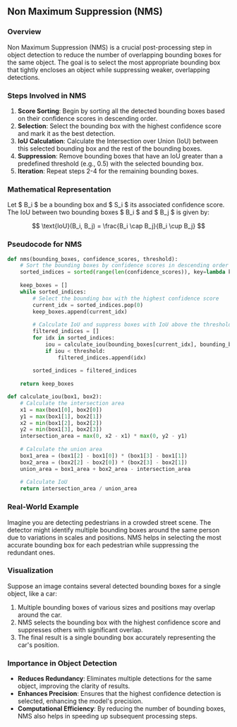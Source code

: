 ## Non Maximum Suppression (NMS)

### Overview

Non Maximum Suppression (NMS) is a crucial post-processing step in object detection to reduce the number of overlapping bounding boxes for the same object. The goal is to select the most appropriate bounding box that tightly encloses an object while suppressing weaker, overlapping detections.

### Steps Involved in NMS

1. **Score Sorting**: Begin by sorting all the detected bounding boxes based on their confidence scores in descending order.
2. **Selection**: Select the bounding box with the highest confidence score and mark it as the best detection.
3. **IoU Calculation**: Calculate the Intersection over Union (IoU) between this selected bounding box and the rest of the bounding boxes.
4. **Suppression**: Remove bounding boxes that have an IoU greater than a predefined threshold (e.g., 0.5) with the selected bounding box.
5. **Iteration**: Repeat steps 2-4 for the remaining bounding boxes.

### Mathematical Representation

Let $ B_i $ be a bounding box and $ S_i $ its associated confidence score. The IoU between two bounding boxes $ B_i $ and $ B_j $ is given by:

$$ \text{IoU}(B_i, B_j) = \frac{B_i \cap B_j}{B_i \cup B_j} $$

### Pseudocode for NMS

```python
def nms(bounding_boxes, confidence_scores, threshold):
    # Sort the bounding boxes by confidence scores in descending order
    sorted_indices = sorted(range(len(confidence_scores)), key=lambda k: confidence_scores[k], reverse=True)
    
    keep_boxes = []
    while sorted_indices:
        # Select the bounding box with the highest confidence score
        current_idx = sorted_indices.pop(0)
        keep_boxes.append(current_idx)
        
        # Calculate IoU and suppress boxes with IoU above the threshold
        filtered_indices = []
        for idx in sorted_indices:
            iou = calculate_iou(bounding_boxes[current_idx], bounding_boxes[idx])
            if iou < threshold:
                filtered_indices.append(idx)
        
        sorted_indices = filtered_indices
    
    return keep_boxes

def calculate_iou(box1, box2):
    # Calculate the intersection area
    x1 = max(box1[0], box2[0])
    y1 = max(box1[1], box2[1])
    x2 = min(box1[2], box2[2])
    y2 = min(box1[3], box2[3])
    intersection_area = max(0, x2 - x1) * max(0, y2 - y1)
    
    # Calculate the union area
    box1_area = (box1[2] - box1[0]) * (box1[3] - box1[1])
    box2_area = (box2[2] - box2[0]) * (box2[3] - box2[1])
    union_area = box1_area + box2_area - intersection_area
    
    # Calculate IoU
    return intersection_area / union_area
```

### Real-World Example

Imagine you are detecting pedestrians in a crowded street scene. The detector might identify multiple bounding boxes around the same person due to variations in scales and positions. NMS helps in selecting the most accurate bounding box for each pedestrian while suppressing the redundant ones.

### Visualization

Suppose an image contains several detected bounding boxes for a single object, like a car:

1. Multiple bounding boxes of various sizes and positions may overlap around the car.
2. NMS selects the bounding box with the highest confidence score and suppresses others with significant overlap.
3. The final result is a single bounding box accurately representing the car's position.

### Importance in Object Detection

- **Reduces Redundancy**: Eliminates multiple detections for the same object, improving the clarity of results.
- **Enhances Precision**: Ensures that the highest confidence detection is selected, enhancing the model's precision.
- **Computational Efficiency**: By reducing the number of bounding boxes, NMS also helps in speeding up subsequent processing steps.

